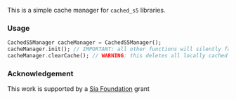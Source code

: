 This is a simple cache manager for `cached_s5` libraries.

### Usage

```dart
CachedS5Manager cacheManager = CachedS5Manager();
cacheManager.init(); // IMPORTANT: all other functions will silently fail if you forget this
cacheManager.clearCache(); // WARNING: this deletes all locally cached assets
```

### Acknowledgement

This work is supported by a [Sia Foundation](https://sia.tech/) grant
